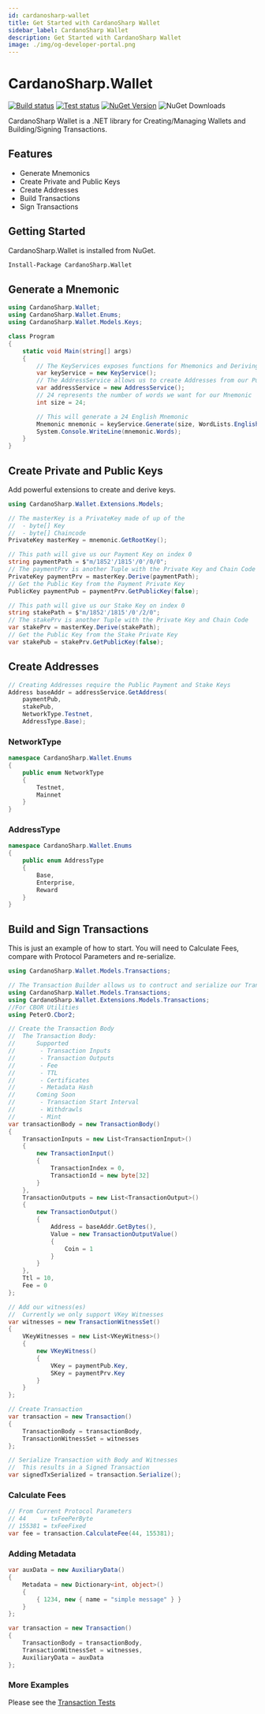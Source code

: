 ```yaml
---
id: cardanosharp-wallet
title: Get Started with CardanoSharp Wallet
sidebar_label: CardanoSharp Wallet
description: Get Started with CardanoSharp Wallet
image: ./img/og-developer-portal.png
--- 
```


# CardanoSharp.Wallet 
[![Build status](https://ci.appveyor.com/api/projects/status/knh87k86mf7gbxyo?svg=true)](https://ci.appveyor.com/project/nothingalike/cardanosharp-wallet/branch/main) [![Test status](https://img.shields.io/appveyor/tests/nothingalike/cardanosharp-wallet)](https://ci.appveyor.com/project/nothingalike/cardanosharp-wallet/branch/main) [![NuGet Version](https://img.shields.io/nuget/v/CardanoSharp.Wallet.svg?style=flat)](https://www.nuget.org/packages/CardanoSharp.Wallet/) ![NuGet Downloads](https://img.shields.io/nuget/dt/CardanoSharp.Wallet.svg)

CardanoSharp Wallet is a .NET library for Creating/Managing Wallets and Building/Signing Transactions.

## Features

* Generate Mnemonics
* Create Private and Public Keys
* Create Addresses
* Build Transactions
* Sign Transactions

## Getting Started

CardanoSharp.Wallet is installed from NuGet.

```sh
Install-Package CardanoSharp.Wallet
```

## Generate a Mnemonic

```csharp
using CardanoSharp.Wallet;
using CardanoSharp.Wallet.Enums;
using CardanoSharp.Wallet.Models.Keys;

class Program
{
    static void Main(string[] args)
    {
        // The KeyServices exposes functions for Mnemonics and Deriving Keys
        var keyService = new KeyService();
        // The AddressService allows us to create Addresses from our Public Keys
        var addressService = new AddressService();
        // 24 represents the number of words we want for our Mnemonic
        int size = 24;

        // This will generate a 24 English Mnemonic
        Mnemonic mnemonic = keyService.Generate(size, WordLists.English);
        System.Console.WriteLine(mnemonic.Words);
    }
}
```

## Create Private and Public Keys

Add powerful extensions to create and derive keys.

```csharp
using CardanoSharp.Wallet.Extensions.Models;
```

```csharp
// The masterKey is a PrivateKey made of up of the 
//  - byte[] Key
//  - byte[] Chaincode
PrivateKey masterKey = mnemonic.GetRootKey();

// This path will give us our Payment Key on index 0
string paymentPath = $"m/1852'/1815'/0'/0/0";
// The paymentPrv is another Tuple with the Private Key and Chain Code
PrivateKey paymentPrv = masterKey.Derive(paymentPath);
// Get the Public Key from the Payment Private Key
PublicKey paymentPub = paymentPrv.GetPublicKey(false);

// This path will give us our Stake Key on index 0
string stakePath = $"m/1852'/1815'/0'/2/0";
// The stakePrv is another Tuple with the Private Key and Chain Code
var stakePrv = masterKey.Derive(stakePath);
// Get the Public Key from the Stake Private Key
var stakePub = stakePrv.GetPublicKey(false);
```

## Create Addresses

```csharp
// Creating Addresses require the Public Payment and Stake Keys
Address baseAddr = addressService.GetAddress(
    paymentPub, 
    stakePub, 
    NetworkType.Testnet, 
    AddressType.Base);
```

### NetworkType

```csharp
namespace CardanoSharp.Wallet.Enums
{
    public enum NetworkType
    {
        Testnet,
        Mainnet
    }
}
```

### AddressType

```csharp
namespace CardanoSharp.Wallet.Enums
{
    public enum AddressType
    {
        Base,
        Enterprise,
        Reward
    }
}
```

## Build and Sign Transactions

This is just an example of how to start. You will need to Calculate Fees, compare with Protocol Parameters and re-serialize.

```csharp
using CardanoSharp.Wallet.Models.Transactions;
```

```csharp
// The Transaction Builder allows us to contruct and serialize our Transaction
using CardanoSharp.Wallet.Models.Transactions;
using CardanoSharp.Wallet.Extensions.Models.Transactions;
//For CBOR Utilities
using PeterO.Cbor2;

// Create the Transaction Body
//  The Transaction Body:
//      Supported
//       - Transaction Inputs
//       - Transaction Outputs
//       - Fee
//       - TTL
//       - Certificates
//       - Metadata Hash
//      Coming Soon
//       - Transaction Start Interval
//       - Withdrawls
//       - Mint
var transactionBody = new TransactionBody()
{
    TransactionInputs = new List<TransactionInput>()
    {
        new TransactionInput()
        {
            TransactionIndex = 0,
            TransactionId = new byte[32]
        }
    },
    TransactionOutputs = new List<TransactionOutput>()
    {
        new TransactionOutput()
        {
            Address = baseAddr.GetBytes(),
            Value = new TransactionOutputValue()
            {
                Coin = 1
            }
        }
    },
    Ttl = 10,
    Fee = 0
};

// Add our witness(es)
//  Currently we only support VKey Witnesses
var witnesses = new TransactionWitnessSet()
{
    VKeyWitnesses = new List<VKeyWitness>()
    {
        new VKeyWitness()
        {
            VKey = paymentPub.Key,
            SKey = paymentPrv.Key
        }
    }
};

// Create Transaction
var transaction = new Transaction()
{
    TransactionBody = transactionBody,
    TransactionWitnessSet = witnesses
};

// Serialize Transaction with Body and Witnesses
//  This results in a Signed Transaction
var signedTxSerialized = transaction.Serialize();
```

### Calculate Fees

```csharp
// From Current Protocol Parameters
// 44     = txFeePerByte
// 155381 = txFeeFixed
var fee = transaction.CalculateFee(44, 155381);
```

### Adding Metadata

```csharp
var auxData = new AuxiliaryData()
{
    Metadata = new Dictionary<int, object>()
    {
        { 1234, new { name = "simple message" } }
    }
};

var transaction = new Transaction()
{
    TransactionBody = transactionBody,
    TransactionWitnessSet = witnesses,
    AuxiliaryData = auxData
};
```

### More Examples

Please see the [Transaction Tests](https://github.com/CardanoSharp/cardanosharp-wallet/blob/main/CardanoSharp.Wallet.Test/TransactionTests.cs)
